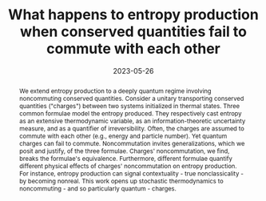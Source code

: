 ---
title: What happens to entropy production when conserved quantities fail to commute with each other
subtitle: ''
summary: ''
authors:
    - Twesh Upadhyaya
    - William F. Braasch Jr.
    - Gabriel T. Landi
    - Nicole Yunger Halpern
tags:
categories: []
date: '2023-05-26'
lastmod: ''
featured: false
draft: false
projects: []
publishDate: '2023-05-26T00:00:00.000000Z'
publication_types:
    - '3'
abstract: We extend entropy production to a deeply quantum regime involving noncommuting conserved quantities. Consider a unitary transporting conserved quantities ("charges") between two systems initialized in thermal states. Three common formulae model the entropy produced. They respectively cast entropy as an extensive thermodynamic variable, as an information-theoretic uncertainty measure, and as a quantifier of irreversibility. Often, the charges are assumed to commute with each other (e.g., energy and particle number). Yet quantum charges can fail to commute. Noncommutation invites generalizations, which we posit and justify, of the three formulae. Charges' noncommutation, we find, breaks the formulae's equivalence. Furthermore, different formulae quantify different physical effects of charges' noncommutation on entropy production. For instance, entropy production can signal contextuality - true nonclassicality - by becoming nonreal. This work opens up stochastic thermodynamics to noncommuting - and so particularly quantum - charges.
publication: 'arXiv:2305.15480'
url_pdf: 'https://arxiv.org/pdf/2305.15480.pdf'
# links:
#   - name: Journal
#     url: https://journals.aps.org/pra/abstract/10.1103/PhysRevA.107.012209
---
